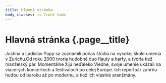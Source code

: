 ```yaml
---
title: Hlavná stránka
body_classes: is-front home
---
```


# Hlavná stránka {.page__title}

Justina a Ladislav Papp sa zoznámili počas štúdia na vysokej škole umenia v Zurichu.Od roku 2000 tvoria hudobné duo flauty a harfy, a tvoria tiež manželský
pár. Momentálne žijú neďaleko Viedne, svoje umenie ukázali na viacerých
koncertoch a festivaloch po celej Európe. Ich repertoár zahŕňa hudbu od baroku
až po modernu, a tiež ich vlastné aranžmány.
